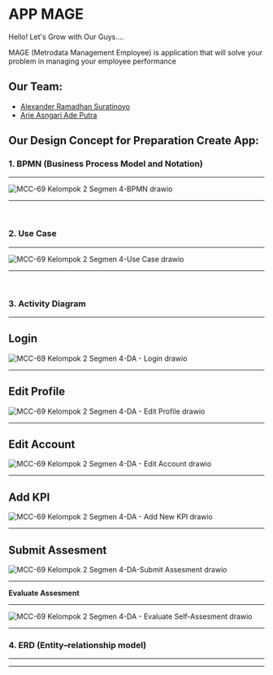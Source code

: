 # APP MAGE
Hello! Let's Grow with Our Guys....

MAGE (Metrodata Management Employee) is application that will solve your problem in managing your employee performance 

## **Our Team:**
- [Alexander Ramadhan Suratinoyo](https://github.com/alexanderamadhan)
- [Arie Asngari Ade Putra](https://github.com/arieasngariadep)

## **Our Design Concept for Preparation Create App:**

### **1. BPMN (Business Process Model and Notation)**

---

![MCC-69 Kelompok 2 Segmen 4-BPMN drawio](https://user-images.githubusercontent.com/28643606/196128498-69a5c1da-6577-4583-8724-d0897e75bcb3.png)

---

<br>

### **2. Use Case**

---

![MCC-69 Kelompok 2 Segmen 4-Use Case drawio](https://user-images.githubusercontent.com/28643606/196128853-d9d041a9-7782-40bb-a5a2-f396813d3de9.png)

---

<br>

### **3. Activity Diagram**

---

**Login**
---

![MCC-69 Kelompok 2 Segmen 4-DA - Login drawio](https://user-images.githubusercontent.com/28643606/196129779-3e582c82-9df3-4376-b65d-32e1830fab15.png)

---

**Edit Profile**
---
![MCC-69 Kelompok 2 Segmen 4-DA - Edit Profile drawio](https://user-images.githubusercontent.com/80909763/196312807-eba46d1a-83e9-4776-ae88-52f0aee3c8ca.png)

---

**Edit Account**
---
![MCC-69 Kelompok 2 Segmen 4-DA - Edit Account drawio](https://user-images.githubusercontent.com/80909763/196312990-7c38f5dc-ca96-426b-a72d-88cc0e145802.png)

---


**Add KPI**
---

![MCC-69 Kelompok 2 Segmen 4-DA - Add New KPI drawio](https://user-images.githubusercontent.com/80909763/196313090-70a03e4a-7058-459c-9b45-147147d9ff1a.png)

---


**Submit Assesment**
---

![MCC-69 Kelompok 2 Segmen 4-DA-Submit Assesment drawio](https://user-images.githubusercontent.com/80909763/196313787-849f5316-f54b-4a43-a666-5ac2a79ea87a.png)

---

**Evaluate Assesment**

---

![MCC-69 Kelompok 2 Segmen 4-DA - Evaluate Self-Assesment drawio](https://user-images.githubusercontent.com/80909763/196313443-42264fd8-c197-4ba5-91a0-20df6d00651c.png)

---

### **4. ERD (Entity–relationship model)**

---


---

<br>
